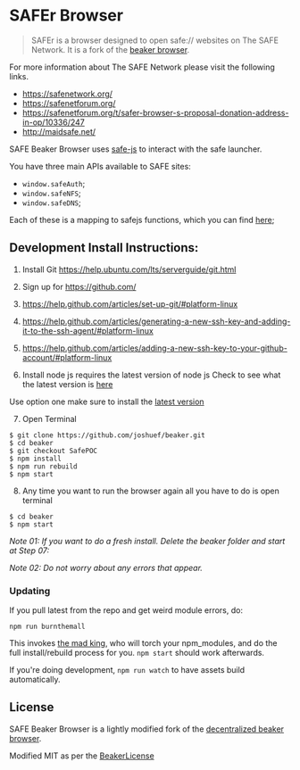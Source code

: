 # SAFEr Browser

> SAFEr is a browser designed to open safe:// websites on The SAFE Network. It is a fork of the [beaker browser](https://github.com/pfrazee/beaker/).

For more information about The SAFE Network please visit the following links.

* https://safenetwork.org/
* https://safenetforum.org/
* https://safenetforum.org/t/safer-browser-s-proposal-donation-address-in-op/10336/247
* http://maidsafe.net/

SAFE Beaker Browser uses [safe-js](https://github.com/joshuef/safe-js) to interact with the safe launcher.

You have three main APIs available to SAFE sites:

* `window.safeAuth`;
* `window.safeNFS`;
* `window.safeDNS`;

Each of these is a mapping to safejs functions, which you can find [here](https://github.com/joshuef/beaker/blob/master/doc/SAFE-setup.md);


## Development Install Instructions:

 1. Install Git https://help.ubuntu.com/lts/serverguide/git.html

 2. Sign up for https://github.com/

 3. https://help.github.com/articles/set-up-git/#platform-linux

 4. https://help.github.com/articles/generating-a-new-ssh-key-and-adding-it-to-the-ssh-agent/#platform-linux

 5. https://help.github.com/articles/adding-a-new-ssh-key-to-your-github-account/#platform-linux

 6. Install node js requires the latest version of node js Check to see what the latest version is [here](https://nodejs.org/en/download/)

 Use option one make sure to install the [latest version](http://www.hostingadvice.com/how-to/install-nodejs-ubuntu-14-04/#node-version-manager)

 7. Open Terminal

 ``` shell
 $ git clone https://github.com/joshuef/beaker.git
 $ cd beaker
 $ git checkout SafePOC
 $ npm install
 $ npm run rebuild
 $ npm start
 ```

 8. Any time you want to run the browser again all you have to do is open terminal

 ``` shell
 $ cd beaker
 $ npm start

 ```

 *Note 01: If you want to do a fresh install. Delete the beaker folder and start at Step 07:*

 *Note 02: Do not worry about any errors that appear.*

### Updating
 If you pull latest from the repo and get weird module errors, do:

 ```
 npm run burnthemall
 ```

 This invokes [the mad king](http://nerdist.com/wp-content/uploads/2016/05/the-mad-king-game-of-thrones.jpg), who will torch your npm_modules, and do the full install/rebuild process for you.
 `npm start` should work afterwards.

 If you're doing development, `npm run watch` to have assets build automatically.


## License

SAFE Beaker Browser is a lightly modified fork of the [decentralized beaker browser](https://www.beakerbrowser.net/).

Modified MIT as per the [BeakerLicense](https://github.com/joshuef/beaker/blob/master/BEAKER_LICENSE.md)